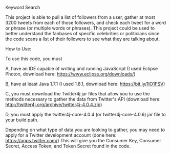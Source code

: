 Keyword Search

This project is able to pull a list of followers from a user, gather at most 3200 tweets from each of 
those followers, and check each tweet for a word or phrase (or multiple words or phrases). This project
could be used to better understand the fanbases of specific celebrities or politicians since the code 
scans a list of their followers to see what they are talking about. 

How to Use:

To use this code, you must 

A, have an IDE capable of writing and running JavaScript (I used Eclipse Photon, download here: https://www.eclipse.org/downloads/) 

B, have at least Java 1.7.1 (I used 1.8.1, download here: https://bit.ly/1lO1FSV)

C, you must download the Twitter4j jar files that allow you to use the methods necessary to gather the data 
from Twitter's  API (download here: http://twitter4j.org/archive/twitter4j-4.0.4.zip)

D, you must apply the twitter4j-core-4.0.4 (or 
twitter4j-core-4.0.6) jar file to your build path.

Depending on what type of data you are looking to gather, you may need to apply for a Twitter development account (done here: https://apps.twitter.com/)
This will give you the Consumer Key, Consumer Secret, Access Token, and Token Secret found in the code.
